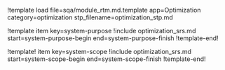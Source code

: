 !template load file=sqa/module_rtm.md.template app=Optimization category=optimization stp_filename=optimization_stp.md

!template item key=system-purpose
!include optimization_srs.md start=system-purpose-begin end=system-purpose-finish
!template-end!

!template! item key=system-scope
!include optimization_srs.md start=system-scope-begin end=system-scope-finish
!template-end!
